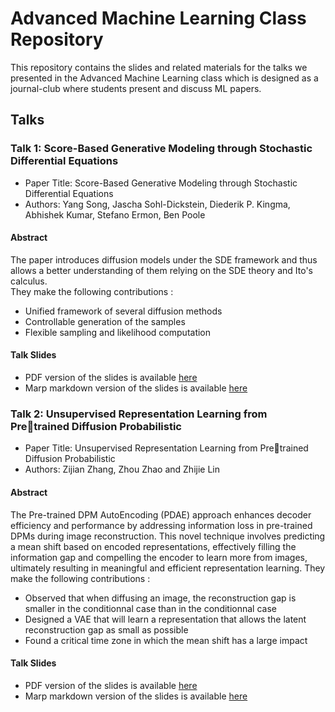 # Advanced Machine Learning Class Repository

This repository contains the slides and related materials for the talks we presented in the Advanced Machine Learning class which is designed as a journal-club where students present and discuss ML papers. 

## Talks

### Talk 1: Score-Based Generative Modeling through Stochastic Differential Equations

- Paper Title: Score-Based Generative Modeling through Stochastic Differential Equations
- Authors: Yang Song, Jascha Sohl-Dickstein, Diederik P. Kingma, Abhishek Kumar, Stefano Ermon, Ben Poole

#### Abstract
The paper introduces diffusion models under the SDE framework and thus allows a better understanding of them relying on the SDE theory and Ito's calculus.  
They make the following contributions :  
* Unified framework of several diffusion methods
* Controllable generation of the samples
* Flexible sampling and likelihood computation

#### Talk Slides
- PDF version of the slides is available [here](https://github.com/yass43/AML/blob/main/Talk_1/Presentation_aml_pdf)
- Marp markdown version of the slides is available [here](https://github.com/yass43/AML/blob/main/Talk_1/Presentation_aml.md)

### Talk 2: Unsupervised Representation Learning from Pretrained Diffusion Probabilistic 

- Paper Title: Unsupervised Representation Learning from Pretrained Diffusion Probabilistic 
- Authors: Zijian Zhang, Zhou Zhao and Zhijie Lin

#### Abstract
The Pre-trained DPM AutoEncoding (PDAE) approach enhances decoder efficiency and performance by addressing information loss in pre-trained DPMs during image reconstruction. This novel technique involves predicting a mean shift based on encoded representations, effectively filling the information gap and compelling the encoder to learn more from images, ultimately resulting in meaningful and efficient representation learning.
They make the following contributions :  
* Observed that when diffusing an image, the reconstruction gap  is smaller in the conditionnal case than in the conditionnal case 
* Designed a VAE that will learn a representation that allows the latent reconstruction gap as small as possible
* Found a critical time zone in which the mean shift has a large impact
  
#### Talk Slides
- PDF version of the slides is available [here](https://github.com/yass43/AML/blob/main/Talk_2/Talk_2_presentation.pdf)
- Marp markdown version of the slides is available [here](https://github.com/yass43/AML/blob/main/Talk_2/Talk_2_presentation.pdf)



